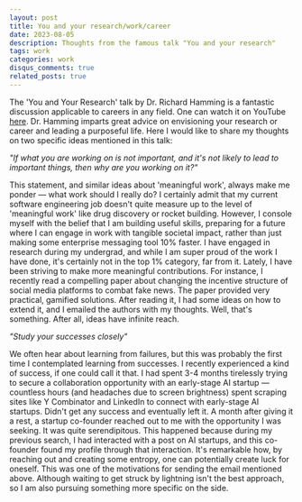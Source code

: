 ```yaml
---
layout: post
title: You and your research/work/career
date: 2023-08-05
description: Thoughts from the famous talk "You and your research"
tags: work
categories: work 
disqus_comments: true
related_posts: true
---
```

The 'You and Your Research' talk by Dr. Richard Hamming is a fantastic discussion applicable to careers in any field. One can watch it on YouTube <a href="https://youtu.be/a1zDuOPkMSw?si=K07WoHnMhQ8Nm1fR">here</a>. Dr. Hamming imparts great advice on envisioning your research or career and leading a purposeful life. Here I would like to share my thoughts on two specific ideas mentioned in this talk:

<i>"If what you are working on is not important, and it's not likely to lead to important things, then why are you working on it?"</i>

This statement, and similar ideas about 'meaningful work', always make me ponder — what work should I really do? I certainly admit that my current software engineering job doesn't quite measure up to the level of 'meaningful work' like drug discovery or rocket building. However, I console myself with the belief that I am building useful skills, preparing for a future where I can engage in work with tangible societal impact, rather than just making some enterprise messaging tool 10% faster. I have engaged in research during my undergrad, and while I am super proud of the work I have done, it's certainly not in the top 1% category, far from it. Lately, I have been striving to make more meaningful contributions. For instance, I recently read a compelling paper about changing the incentive structure of social media platforms to combat fake news. The paper provided very practical, gamified solutions. After reading it, I had some ideas on how to extend it, and I emailed the authors with my thoughts. Well, that's something. After all, ideas have infinite reach.

<i>"Study your successes closely"</i>

We often hear about learning from failures, but this was probably the first time I contemplated learning from successes. I recently experienced a kind of success, if one could call it that. I had spent 3-4 months tirelessly trying to secure a collaboration opportunity with an early-stage AI startup — countless hours (and headaches due to screen brightness) spent scraping sites like Y Combinator and LinkedIn to connect with early-stage AI startups. Didn't get any success and eventually left it. A month after giving it a rest, a startup co-founder reached out to me with the opportunity I was seeking. It was quite serendipitous. This happened because during my previous search, I had interacted with a post on AI startups, and this co-founder found my profile through that interaction. It's remarkable how, by reaching out and creating some entropy, one can potentially create luck for oneself. This was one of the motivations for sending the email mentioned above. Although waiting to get struck by lightning isn't the best approach, so I am also pursuing something more specific on the side.

